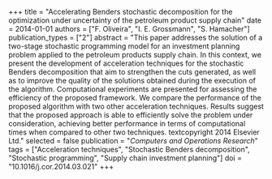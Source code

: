 +++
title = "Accelerating Benders stochastic decomposition for the optimization under uncertainty of the petroleum product supply chain"
date = 2014-01-01
authors = ["F. Oliveira", "I. E. Grossmann", "S. Hamacher"]
publication_types = ["2"]
abstract = "This paper addresses the solution of a two-stage stochastic programming model for an investment planning problem applied to the petroleum products supply chain. In this context, we present the development of acceleration techniques for the stochastic Benders decomposition that aim to strengthen the cuts generated, as well as to improve the quality of the solutions obtained during the execution of the algorithm. Computational experiments are presented for assessing the efficiency of the proposed framework. We compare the performance of the proposed algorithm with two other acceleration techniques. Results suggest that the proposed approach is able to efficiently solve the problem under consideration, achieving better performance in terms of computational times when compared to other two techniques. textcopyright 2014 Elsevier Ltd."
selected = false
publication = "*Computers and Operations Research*"
tags = ["Acceleration techniques", "Stochastic Benders decomposition", "Stochastic programming", "Supply chain investment planning"]
doi = "10.1016/j.cor.2014.03.021"
+++

